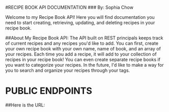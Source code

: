 #RECIPE BOOK API DOCUMENTATION ### By: Sophia Chow

Welcome to my Recipe Book API! Here you will find documentation you need to start creating, retrieving,
updating, and deleting recipes in your recipe book.

##About My Recipe Book API: The API built on REST principals keeps track of current recipes and any
recipes you'd like to add. You can first, create your own recipe book with your own name, name of book,
and an array of your recipes. Each time you add a recipe, it will add to your collection of recipes in
your recipe book! You can even create separate recipe books if you want to categorize your recipes. In the
future, I'd like to make a way for you to search and organize your recipes through your tags.

# PUBLIC ENDPOINTS

##Here is the URL:
